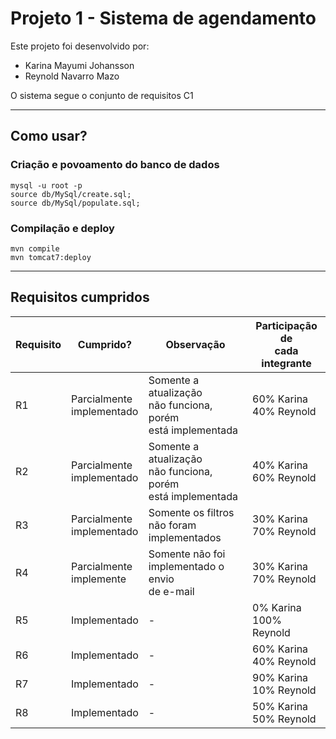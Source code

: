 # Projeto 1 - Sistema de agendamento

Este projeto foi desenvolvido por:
- Karina Mayumi Johansson 
- Reynold Navarro Mazo

O sistema segue o conjunto de requisitos C1

___
## Como usar?

### Criação e povoamento do banco de dados

```
mysql -u root -p
source db/MySql/create.sql;
source db/MySql/populate.sql;
```

### Compilação e deploy

```
mvn compile
mvn tomcat7:deploy
```
___
## Requisitos cumpridos

| Requisito | Cumprido?                    | Observação                                                        | Participação de<br>cada integrante |
|-----------|------------------------------|-------------------------------------------------------------------|------------------------------------|
| R1        | Parcialmente<br>implementado | Somente a atualização<br>não funciona, porém<br>está implementada | 60% Karina<br>40% Reynold          |
| R2        | Parcialmente<br>implementado | Somente a atualização<br>não funciona, porém<br>está implementada | 40% Karina<br>60% Reynold          |
| R3        | Parcialmente<br>implementado | Somente os filtros<br>não foram implementados                     | 30% Karina<br>70% Reynold          |
| R4        | Parcialmente<br>implemente   | Somente não foi<br>implementado o envio<br>de e-mail              | 30% Karina<br>70% Reynold          |
| R5        | Implementado                 | -                                                                 | 0% Karina<br>100% Reynold          |
| R6        | Implementado                 | -                                                                 | 60% Karina<br>40% Reynold          |
| R7        | Implementado                 | -                                                                 | 90% Karina<br>10% Reynold          |
| R8        | Implementado                 | -                                                                 | 50% Karina<br>50% Reynold          |